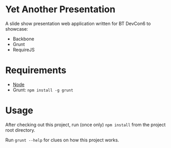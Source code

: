 Yet Another Presentation
========================

A slide show presentation web application written for BT DevCon6 to showcase:

* Backbone
* Grunt
* RequireJS

Requirements
============

* [Node](http://nodejs.org)
* Grunt: `npm install -g grunt`

Usage
=====

After checking out this project, run (once only) `npm install` from the project root directory.

Run `grunt --help` for clues on how this project works.